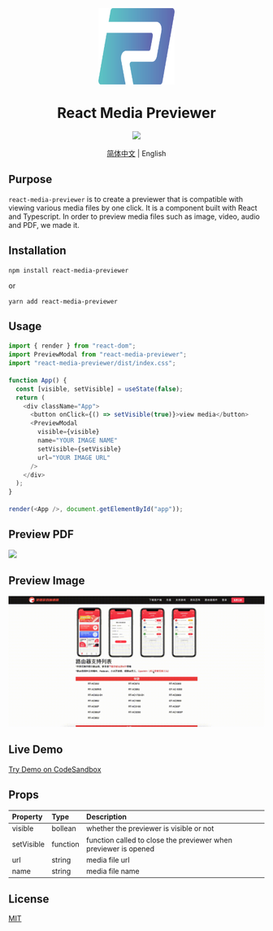 <p align="center">
  <img src="logo.png" align="center" width="150px" height="150px" />
</p>
<h1 align="center">React Media Previewer</h1>
<p align="center">
  <a href="https://drone.ruilisi.com/ruilisi/react-media-previewer" title="Build Status">
    <img src="https://drone.ruilisi.com/api/badges/ruilisi/react-media-previewer/status.svg?ref=refs/heads/master">
  </a>
</p>

<p align="center">
  <a href="README-CN.md">简体中文</a> | English
</p>

## Purpose

`react-media-previewer` is to create a previewer that is compatible with viewing various media files by one click. It is a component built with React and Typescript. In order to preview media files such as image, video, audio and PDF, we made it.

## Installation

```
npm install react-media-previewer
```

or

```
yarn add react-media-previewer
```

## Usage

```js
import { render } from "react-dom";
import PreviewModal from "react-media-previewer";
import "react-media-previewer/dist/index.css";

function App() {
  const [visible, setVisible] = useState(false);
  return (
    <div className="App">
      <button onClick={() => setVisible(true)}>view media</button>
      <PreviewModal
        visible={visible}
        name="YOUR IMAGE NAME"
        setVisible={setVisible}
        url="YOUR IMAGE URL"
      />
    </div>
  );
}

render(<App />, document.getElementById("app"));
```

## Preview PDF

<img src="example.png" />

## Preview Image

<img src="example.gif" />

## Live Demo

[Try Demo on CodeSandbox](https://codesandbox.io/s/react-media-previewer-9teg9p)

## Props

| Property   | Type     | Description                                                     |
| :--------- | :------- | :-------------------------------------------------------------- |
| visible    | bollean  | whether the previewer is visible or not                         |
| setVisible | function | function called to close the previewer when previewer is opened |
| url        | string   | media file url                                                  |
| name       | string   | media file name                                                 |

## License

[MIT](https://github.com/ruilisi/react-media-previewer/blob/master/LICENSE.md)
